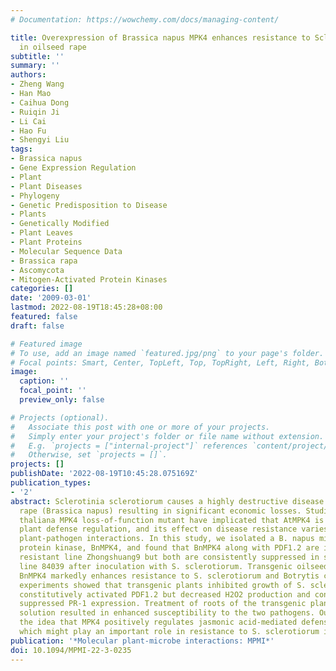 ```yaml
---
# Documentation: https://wowchemy.com/docs/managing-content/

title: Overexpression of Brassica napus MPK4 enhances resistance to Sclerotinia sclerotiorum
  in oilseed rape
subtitle: ''
summary: ''
authors:
- Zheng Wang
- Han Mao
- Caihua Dong
- Ruiqin Ji
- Li Cai
- Hao Fu
- Shengyi Liu
tags:
- Brassica napus
- Gene Expression Regulation
- Plant
- Plant Diseases
- Phylogeny
- Genetic Predisposition to Disease
- Plants
- Genetically Modified
- Plant Leaves
- Plant Proteins
- Molecular Sequence Data
- Brassica rapa
- Ascomycota
- Mitogen-Activated Protein Kinases
categories: []
date: '2009-03-01'
lastmod: 2022-08-19T18:45:28+08:00
featured: false
draft: false

# Featured image
# To use, add an image named `featured.jpg/png` to your page's folder.
# Focal points: Smart, Center, TopLeft, Top, TopRight, Left, Right, BottomLeft, Bottom, BottomRight.
image:
  caption: ''
  focal_point: ''
  preview_only: false

# Projects (optional).
#   Associate this post with one or more of your projects.
#   Simply enter your project's folder or file name without extension.
#   E.g. `projects = ["internal-project"]` references `content/project/deep-learning/index.md`.
#   Otherwise, set `projects = []`.
projects: []
publishDate: '2022-08-19T10:45:28.075169Z'
publication_types:
- '2'
abstract: Sclerotinia sclerotiorum causes a highly destructive disease in oilseed
  rape (Brassica napus) resulting in significant economic losses. Studies on the Arabidopsis
  thaliana MPK4 loss-of-function mutant have implicated that AtMPK4 is involved in
  plant defense regulation, and its effect on disease resistance varies in different
  plant-pathogen interactions. In this study, we isolated a B. napus mitogen-activated
  protein kinase, BnMPK4, and found that BnMPK4 along with PDF1.2 are inducible in
  resistant line Zhongshuang9 but both are consistently suppressed in susceptible
  line 84039 after inoculation with S. sclerotiorum. Transgenic oilseed rape overexpressing
  BnMPK4 markedly enhances resistance to S. sclerotiorum and Botrytis cinerea. Further
  experiments showed that transgenic plants inhibited growth of S. sclerotiorum and
  constitutively activated PDF1.2 but decreased H2O2 production and constitutively
  suppressed PR-1 expression. Treatment of roots of the transgenic plants with H2O2
  solution resulted in enhanced susceptibility to the two pathogens. Our results support
  the idea that MPK4 positively regulates jasmonic acid-mediated defense response,
  which might play an important role in resistance to S. sclerotiorum in oilseed rape.
publication: '*Molecular plant-microbe interactions: MPMI*'
doi: 10.1094/MPMI-22-3-0235
---
```

